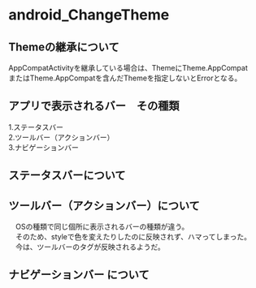 # android_ChangeTheme

## Themeの継承について
AppCompatActivityを継承している場合は、ThemeにTheme.AppCompat  
またはTheme.AppCompatを含んだThemeを指定しないとErrorとなる。

## アプリで表示されるバー　その種類  
1.ステータスバー  
2.ツールバー（アクションバー）  
3.ナビゲーションバー  

## ステータスバーについて

## ツールバー（アクションバー）について  
　OSの種類で同じ個所に表示されるバーの種類が違う。  
　そのため、styleで色を変えたりしたのに反映されず、ハマってしまった。  
　今は、ツールバーのタグが反映されるようだ。

## ナビゲーションバー について

